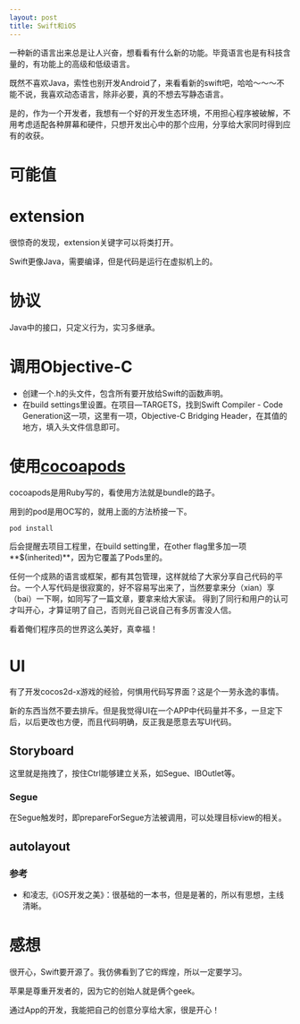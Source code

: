 ```yaml
---
layout: post
title: Swift和iOS
---
```


一种新的语言出来总是让人兴奋，想看看有什么新的功能。毕竟语言也是有科技含量的，有功能上的高级和低级语言。

既然不喜欢Java，索性也别开发Android了，来看看新的swift吧，哈哈～～～不能不说，我喜欢动态语言，除非必要，真的不想去写静态语言。

是的，作为一个开发者，我想有一个好的开发生态环境，不用担心程序被破解，不用考虑适配各种屏幕和硬件，只想开发出心中的那个应用，分享给大家同时得到应有的收获。

# 可能值


# extension
很惊奇的发现，extension关键字可以将类打开。


Swift更像Java，需要编译，但是代码是运行在虚拟机上的。


# 协议
Java中的接口，只定义行为，实习多继承。


# 调用Objective-C

* 创建一个.h的头文件，包含所有要开放给Swift的函数声明。
* 在build settings里设置。在项目—TARGETS，找到Swift Compiler - Code Generation这一项，这里有一项，Objective-C Bridging Header，在其值的地方，填入头文件信息即可。

# 使用[cocoapods](https://cocoapods.org/)
cocoapods是用Ruby写的，看使用方法就是bundle的路子。

用到的pod是用OC写的，就用上面的方法桥接一下。

```
pod install
```

后会提醒去项目工程里，在build setting里，在other flag里多加一项**$(inherited)**，因为它覆盖了Pods里的。

任何一个成熟的语言或框架，都有其包管理，这样就给了大家分享自己代码的平台。一个人写代码是很寂寞的，好不容易写出来了，当然要拿来分（xian）享（bai）一下啊，如同写了一篇文章，要拿来给大家读。
得到了同行和用户的认可才叫开心，才算证明了自己，否则光自己说自己有多厉害没人信。

看着俺们程序员的世界这么美好，真幸福！

# UI
有了开发cocos2d-x游戏的经验，何惧用代码写界面？这是个一劳永逸的事情。

新的东西当然不要去排斥。但是我觉得UI在一个APP中代码量并不多，一旦定下后，以后更改也方便，而且代码明确，反正我是愿意去写UI代码。

## Storyboard
这里就是拖拽了，按住Ctrl能够建立关系，如Segue、IBOutlet等。

### Segue
在Segue触发时，即prepareForSegue方法被调用，可以处理目标view的相关。

## autolayout

### 参考

* 和凌志,《iOS开发之美》：很基础的一本书，但是是著的，所以有思想，主线清晰。


# 感想
很开心，Swift要开源了。我仿佛看到了它的辉煌，所以一定要学习。

苹果是尊重开发者的，因为它的创始人就是俩个geek。

通过App的开发，我能把自己的创意分享给大家，很是开心！

